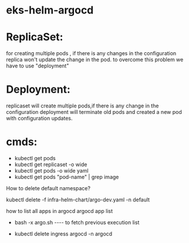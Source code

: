# eks-helm-argocd

ReplicaSet:
=========
for creating multiple pods , if there is any changes in the configuration replica won't update the change in the pod.
to overcome this problem we have to use "deployment"

Deployment:
==========
replicaset will create multiple pods,if there is any change in the configuration deployment will terminate old pods and created a new pod with configuration updates.


cmds:
=====
* kubectl get pods
* kubectl get replicaset -o wide
* kubectl get pods -o wide yaml
* kubectl get pods "pod-name" | grep image

How to delete default namespace?

kubectl delete -f infra-helm-chart/argo-dev.yaml -n default

how to list all apps in argocd
argocd app list

* bash -x argo.sh ---- to fetch previous execution list

* kubectl delete ingress argocd -n argocd